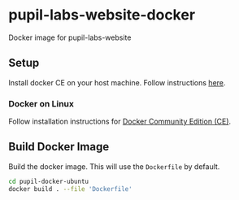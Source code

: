 # pupil-labs-website-docker
Docker image for pupil-labs-website 

## Setup

Install docker CE on your host machine. Follow instructions [here](https://docs.docker.com/install/). 

### Docker on Linux

Follow installation instructions for [Docker Community Edition (CE)](https://docs.docker.com/engine/installation/linux/docker-ce/ubuntu/). 

## Build Docker Image

Build the docker image. This will use the `Dockerfile` by default.

```bash
cd pupil-docker-ubuntu
docker build . --file 'Dockerfile'
```